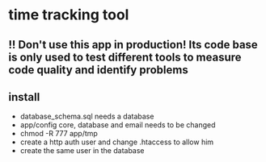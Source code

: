 # time tracking tool

## !! Don't use this app in production! Its code base is only used to test different tools to measure code quality and identify problems

## install
* database_schema.sql needs a database
* app/config core, database and email needs to be changed
* chmod -R 777 app/tmp
* create a http auth user and change .htaccess to allow him
* create the same user in the database
